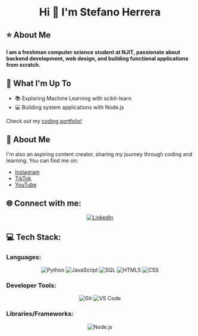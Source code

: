 <h1 align="center">Hi 👋 I'm Stefano Herrera</h1>

## ⭐ About Me
**I am a freshman computer science student at NJIT, passionate about backend development, web design, and building functional applications from scratch.**

## 🚀 What I'm Up To
- 📚 Exploring Machine Learning with scikit-learn
- 💻 Building system applications with Node.js

Check out my [coding portfolio!](https://herrerastefano.com)

## 📖 About Me
I'm also an aspiring content creator, sharing my journey through coding and learning. You can find me on:

- [Instagram](https://www.instagram.com/stefanoherrera)
- [TikTok](https://www.tiktok.com/@stefanoherrera)
- [YouTube](https://www.youtube.com/channel/...)

## 🌐 Connect with me:
<p align="center">
    <a href="https://www.linkedin.com/in/stefanoherrera">
        <img src="https://img.shields.io/badge/LinkedIn-blue?logo=linkedin&logoColor=white" alt="LinkedIn">
    </a>
</p>

## 💻 Tech Stack:
### Languages:
<p align="center">
    <img src="https://img.shields.io/badge/-Python-blue?logo=python&logoColor=white" alt="Python">
    <img src="https://img.shields.io/badge/-JavaScript-yellow?logo=javascript&logoColor=black" alt="JavaScript">
    <img src="https://img.shields.io/badge/-SQL-orange?logo=postgresql&logoColor=white" alt="SQL">
    <img src="https://img.shields.io/badge/-HTML5-red?logo=html5&logoColor=white" alt="HTML5">
    <img src="https://img.shields.io/badge/-CSS-blue?logo=css3&logoColor=white" alt="CSS">
</p>

### Developer Tools:
<p align="center">
    <img src="https://img.shields.io/badge/-Git-red?logo=git&logoColor=white" alt="Git">
    <img src="https://img.shields.io/badge/-VS%20Code-blue?logo=visual-studio-code&logoColor=white" alt="VS Code">
</p>

### Libraries/Frameworks:
<p align="center">
    <img src="https://img.shields.io/badge/-Node.js-green?logo=node.js&logoColor=white" alt="Node.js">
</p>

<!--
**stefanoherrera/stefanoherrera** is a ✨ _special_ ✨ repository because its `README.md` (this file) appears on your GitHub profile.

Here are some ideas to get you started:

- 🔭 I’m currently working on ...
- 🌱 I’m currently learning ...
- 👯 I’m looking to collaborate on ...
- 🤔 I’m looking for help with ...
- 💬 Ask me about ...
- 📫 How to reach me: ...
- 😄 Pronouns: ...
- ⚡ Fun fact: ...
-->
